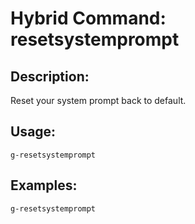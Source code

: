 # Hybrid Command: resetsystemprompt

## Description:
Reset your system prompt back to default.

## Usage:
    g-resetsystemprompt

## Examples:
    g-resetsystemprompt